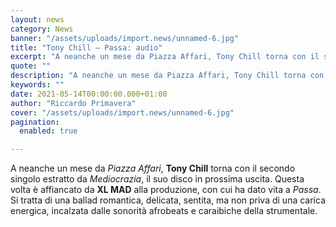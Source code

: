 ```yaml
---
layout: news
category: News
banner: "/assets/uploads/import.news/unnamed-6.jpg"
title: "Tony Chill – Passa: audio"
excerpt: "A neanche un mese da Piazza Affari, Tony Chill torna con il secondo singolo estratto da Mediocrazia, il suo disco in prossima uscita. Questa volta è affiancato da XL MAD alla produzione, con cui ha dato vita a Passa. Si tratta di una ballad romantica, delicata, sentita, ma non priva di una carica energica, incalzata [&hellip"
quote: ""
description: "A neanche un mese da Piazza Affari, Tony Chill torna con il secondo singolo estratto da Mediocrazia, il suo disco in prossima uscita. Questa volta è affiancato da XL MAD alla produzione, con cui ha dato vita a Passa. Si tratta di una ballad romantica, delicata, sentita, ma non priva di una carica energica, incalzata [&hellip"
keywords: ""
date: 2021-05-14T00:00:00.000+01:00
author: "Riccardo Primavera"
cover: "/assets/uploads/import.news/unnamed-6.jpg"
pagination:
  enabled: true

---
```


A neanche un mese da _Piazza Affari_, **Tony Chill** torna con il secondo singolo estratto da _Mediocrazia_, il suo disco in prossima uscita. Questa volta è affiancato da **XL MAD** alla produzione, con cui ha dato vita a _Passa_. Si tratta di una ballad romantica, delicata, sentita, ma non priva di una carica energica, incalzata dalle sonorità afrobeats e caraibiche della strumentale.